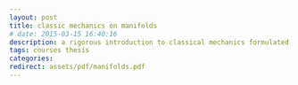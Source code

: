 ```yaml
---
layout: post
title: classic mechanics on manifolds
# date: 2015-03-15 16:40:16
description: a rigorous introduction to classical mechanics formulated on differentiable manifolds. It begins with a review of differential geometry concepts essential for mechanics, such as manifolds, tangent bundles, and vector fields. The text then develops Lagrangian and Hamiltonian mechanics in this geometric framework, emphasizing the role of symplectic geometry and conservation laws via Noether's theorem. Applications include discussions of geodesic motion, constrained systems, and canonical transformations, making it a valuable reference for readers interested in the mathematical foundations of classical dynamics.
tags: courses thesis
categories: 
redirect: assets/pdf/manifolds.pdf
---
```


